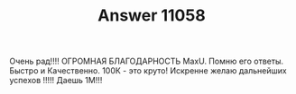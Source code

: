 ﻿---
title: "Answer 11058"
se.owner.user_id: 240037
se.owner.display_name: "ayv2004"
se.owner.link: "https://ru.meta.stackoverflow.com/users/240037/ayv2004"
se.answer_id: 11058
se.question_id: 11053
se.post_type: answer
se.is_accepted: False
---
<p>Очень рад!!!! ОГРОМНАЯ БЛАГОДАРНОСТЬ MaxU. Помню его ответы. Быстро и Качественно.  100К - это круто!
Искренне желаю  дальнейших успехов !!!!!
Даешь 1М!!!</p>
